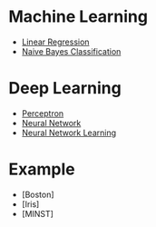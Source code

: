 # Machine Learning
* [Linear Regression](Linear%20Regression/linear-regression.md)
* [Naive Bayes Classification](Naive%20Bayes%20Classification/naive-bayes-classification.md)

# Deep Learning
* [Perceptron](Perceptron/Perceptron.md)
* [Neural Network](Neural%20Network/Neural-network.md)
* [Neural Network Learning](Neural%20Network%20Learning/neural-network-learning.md)

# Example
* [Boston]
* [Iris]
* [MINST]

